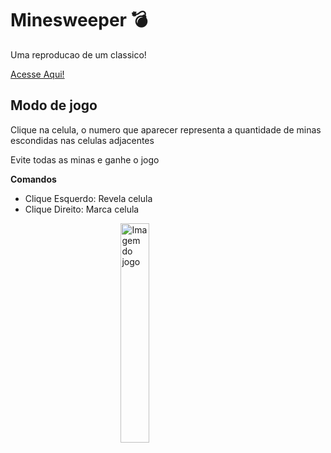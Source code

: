 # Minesweeper 💣
Uma reproducao de um classico!

[Acesse Aqui!](https://marcosgts.github.io/minesweeper/)

## Modo de jogo

Clique na celula, o numero que aparecer representa a quantidade de minas escondidas nas celulas adjacentes

Evite todas as minas e ganhe o jogo

**Comandos**
- Clique Esquerdo: Revela celula
- Clique Direito: Marca celula


<a href="https://marcosgts.github.io/minesweeper/">
  <img 
    style="display: block; 
           margin-left: auto;
           margin-right: auto;
           width: 30%;"
    src="https://user-images.githubusercontent.com/55096707/192769552-a8df8d61-c5d9-4bad-b64a-a8db1c3d2f9a.png"
    alt="Imagem do jogo">
  </img>
</a>
